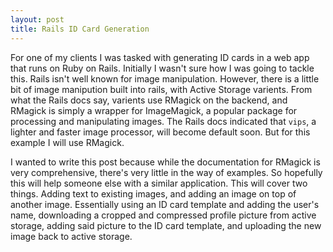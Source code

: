 ```yaml
---
layout: post
title: Rails ID Card Generation
---
```


For one of my clients I was tasked with generating ID cards in a web app that runs on Ruby on Rails.
Initially I wasn't sure how I was going to tackle this.
Rails isn't well known for image manipulation. 
However, there is a little bit of image manipution built into rails, with Active Storage varients. 
From what the Rails docs say, varients use RMagick on the backend, and RMagick is simply a wrapper for ImageMagick, a popular package for processing and manipulating images.
The Rails docs indicated that `vips`, a lighter and faster image processor, will become default soon.
But for this example I will use RMagick. 

I wanted to write this post because while the documentation for RMagick is very comprehensive, there's very little in the way of examples. 
So hopefully this will help someone else with a similar application. 
This will cover two things. 
Adding text to existing images, and adding an image on top of another image.
Essentially using an ID card template and adding the user's name, downloading a cropped and compressed profile picture from active storage, adding said picture to the ID card template, and uploading the new image back to active storage.


